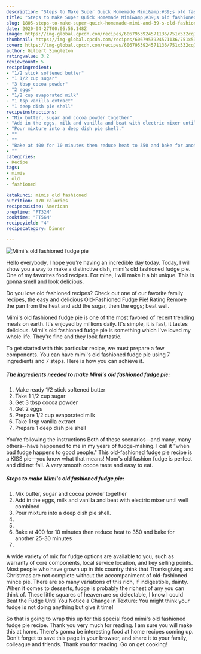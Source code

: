 ```yaml
---
description: "Steps to Make Super Quick Homemade Mimi&amp;#39;s old fashioned fudge pie"
title: "Steps to Make Super Quick Homemade Mimi&amp;#39;s old fashioned fudge pie"
slug: 1805-steps-to-make-super-quick-homemade-mimi-and-39-s-old-fashioned-fudge-pie
date: 2020-04-27T00:06:56.148Z
image: https://img-global.cpcdn.com/recipes/6067953924571136/751x532cq70/mimis-old-fashioned-fudge-pie-recipe-main-photo.jpg
thumbnail: https://img-global.cpcdn.com/recipes/6067953924571136/751x532cq70/mimis-old-fashioned-fudge-pie-recipe-main-photo.jpg
cover: https://img-global.cpcdn.com/recipes/6067953924571136/751x532cq70/mimis-old-fashioned-fudge-pie-recipe-main-photo.jpg
author: Gilbert Singleton
ratingvalue: 3.2
reviewcount: 5
recipeingredient:
- "1/2 stick softened butter"
- "1 1/2 cup sugar"
- "3 tbsp cocoa powder"
- "2 eggs"
- "1/2 cup evaporated milk"
- "1 tsp vanilla extract"
- "1 deep dish pie shell"
recipeinstructions:
- "Mix butter, sugar and cocoa powder together"
- "Add in the eggs, milk and vanilla and beat with electric mixer until well combined"
- "Pour mixture into a deep dish pie shell."
- ""
- ""
- "Bake at 400 for 10 minutes then reduce heat to 350 and bake for another 25-30 minutes"
- ""
categories:
- Recipe
tags:
- mimis
- old
- fashioned

katakunci: mimis old fashioned 
nutrition: 170 calories
recipecuisine: American
preptime: "PT32M"
cooktime: "PT56M"
recipeyield: "4"
recipecategory: Dinner

---
```



![Mimi&#39;s old fashioned fudge pie](https://img-global.cpcdn.com/recipes/6067953924571136/751x532cq70/mimis-old-fashioned-fudge-pie-recipe-main-photo.jpg)

Hello everybody, I hope you're having an incredible day today. Today, I will show you a way to make a distinctive dish, mimi&#39;s old fashioned fudge pie. One of my favorites food recipes. For mine, I will make it a bit unique. This is gonna smell and look delicious.

Do you love old fashioned recipes? Check out one of our favorite family recipes, the easy and delicious Old-Fashioned Fudge Pie! Rating Remove the pan from the heat and add the sugar, then the eggs; beat well.

Mimi&#39;s old fashioned fudge pie is one of the most favored of recent trending meals on earth. It's enjoyed by millions daily. It's simple, it is fast, it tastes delicious. Mimi&#39;s old fashioned fudge pie is something which I've loved my whole life. They're fine and they look fantastic.


To get started with this particular recipe, we must prepare a few components. You can have mimi&#39;s old fashioned fudge pie using 7 ingredients and 7 steps. Here is how you can achieve it.

<!--inarticleads1-->

##### The ingredients needed to make Mimi&#39;s old fashioned fudge pie:

1. Make ready 1/2 stick softened butter
1. Take 1 1/2 cup sugar
1. Get 3 tbsp cocoa powder
1. Get 2 eggs
1. Prepare 1/2 cup evaporated milk
1. Take 1 tsp vanilla extract
1. Prepare 1 deep dish pie shell


You&#39;re following the instructions Both of these scenarios--and many, many others--have happened to me in my years of fudge-making. I call it &#34;when bad fudge happens to good people.&#34; This old-fashioned fudge pie recipe is a KISS pie—you know what that means! Mom&#39;s old fashion fudge is perfect and did not fail. A very smooth cocoa taste and easy to eat. 

<!--inarticleads2-->

##### Steps to make Mimi&#39;s old fashioned fudge pie:

1. Mix butter, sugar and cocoa powder together
1. Add in the eggs, milk and vanilla and beat with electric mixer until well combined
1. Pour mixture into a deep dish pie shell.
1. 
1. 
1. Bake at 400 for 10 minutes then reduce heat to 350 and bake for another 25-30 minutes
1. 


A wide variety of mix for fudge options are available to you, such as warranty of core components, local service location, and key selling points. Most people who have grown up in this country think that Thanksgiving and Christmas are not complete without the accompaniment of old-fashioned mince pie. There are so many variations of this rich, if indigestible, dainty. When it comes to desserts, fudge is probably the richest of any you can think of. These little squares of heaven are so delectable, I know I could Beat the Fudge Until You Notice a Change in Texture: You might think your fudge is not doing anything but give it time! 

So that is going to wrap this up for this special food mimi&#39;s old fashioned fudge pie recipe. Thank you very much for reading. I am sure you will make this at home. There's gonna be interesting food at home recipes coming up. Don't forget to save this page in your browser, and share it to your family, colleague and friends. Thank you for reading. Go on get cooking!
